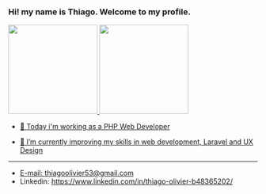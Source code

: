 ### Hi! my name is Thiago. Welcome to my profile.

<div>
   <a href="github.com/thiagoolivier">
   <img height="180em" src="https://github-readme-stats.vercel.app/api?username=thiagoolivier&show_icons=true&theme=transparent">
   <img height="180em" src="https://github-readme-stats.vercel.app/api/top-langs/?username=thiagoolivier&layout=compact">
</div>

- 🔭 Today i'm working as a PHP Web Developer

- 🌱 I’m currently improving my skills in web development, Laravel and UX Design
---------------------------------------------------------------------------------
- E-mail: thiagoolivier53@gmail.com
- Linkedin: https://www.linkedin.com/in/thiago-olivier-b48365202/
